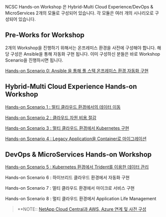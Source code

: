 NCSC Hands-on Workshop 은 Hybrid-Multi Cloud Experience/DevOps & MicroServices  2개의 모듈로 구성되어 있습니다. 
각 모듈은 여러 개의 시나리오로 구성되어 있습니다.  
## Pre-Works for Workshop
2개의  Workshop을 진행하기 위해서는 온프레미스 환경을 사전에 구성해야 합니다. 해당 구성은 Ansible을 통해 자동화 구현 됩니다. 이미 구성하신 분들은 바로 Workshop Scenario을 진행하시면 됩니다.  

[Hands-on Scenario 0: Ansible 을 통해 풀 스택 온프레미스 환경 자동화 구현](https://github.com/netappkr/NetAppCloudSolutionCenter/tree/master/Pre-Work2)

## Hybrid-Multi Cloud Experience Hands-on Workshop 

[Hands-on Scenario 1 : 멀티 클라우드 환경에서의 데이터 이동](https://github.com/netappkr/NetAppCloudSolutionCenter/tree/master/Data_Mobility_MultiCloud) 

[Hands-on Scenario 2 : 클라우드 자원 비용 절감](https://github.com/netappkr/NetAppCloudSolutionCenter/blob/master/Costsaving/RADME.md) 

[Hands-on Scenario 3 : 멀티 클라우드 환경에서 Kubernetes 구현](https://github.com/netappkr/NetAppCloudSolutionCenter/blob/master/K8s_on_MultiCloud/README.md)

[Hands-on Scenario 4 : Legacy Application을 Container로 마이그레이션](https://github.com/netappkr/NetAppCloudSolutionCenter/blob/master/containerization/README.md) 

## DevOps & MicroServices Hands-on Workshop 

[Hands-on Scenario 5 : Kubernetes 환경에서 Trident를 이용한 데이터 관리](https://github.com/netappkr/NetAppCloudSolutionCenter/blob/master/K8s_with_Trident/README.md)

Hands-on Scenario 6 : 하이브리드 클라우드 환경에서 자동화 구현

Hands-on Scenario 7 : 멀티 클라우드 환경에서 마이크로 서비스 구현

Hands-on Scenario 8 : 멀티 클라우드 환경에서 Application Life Management 


 > **NOTE:: [NetApp Cloud Central과 AWS, Azure 연계 및 사전 구성](https://github.com/netappkr/NetAppCloudSolutionCenter/tree/master/Pre-Work)
<!--stackedit_data:
eyJoaXN0b3J5IjpbNDA5OTUzMjU4LC02MjYwMDAzMDksLTExMT
Y0NzU3NjMsMTY0NTE5MTQ4MiwtMjA4NDkwNDU2NCwyOTMwNTE3
OTQsMjA4MjA1Mzg1OF19
-->
